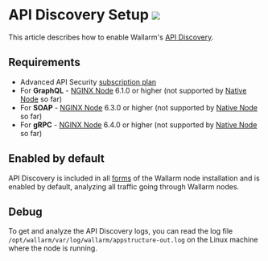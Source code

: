 # API Discovery Setup <a href="../../about-wallarm/subscription-plans/#waap-and-advanced-api-security"><img src="../../images/api-security-tag.svg" style="border: none;"></a>

This article describes how to enable <!--and configure -->Wallarm's [API Discovery](overview.md).

## Requirements

* Advanced API Security [subscription plan](../about-wallarm/subscription-plans.md#waap-and-advanced-api-security)
* For **GraphQL** - [NGINX Node](../installation/nginx-native-node-internals.md#nginx-node) 6.1.0 or higher (not supported by [Native Node](../installation/nginx-native-node-internals.md#native-node) so far)
* For **SOAP** - [NGINX Node](../installation/nginx-native-node-internals.md#nginx-node) 6.3.0 or higher (not supported by [Native Node](../installation/nginx-native-node-internals.md#native-node) so far)
* For **gRPC** - [NGINX Node](../installation/nginx-native-node-internals.md#nginx-node) 6.4.0 or higher (not supported by [Native Node](../installation/nginx-native-node-internals.md#native-node) so far)

## Enabled by default

API Discovery is included in all [forms](../installation/supported-deployment-options.md) of the Wallarm node installation and is enabled by default, analyzing all traffic going through Wallarm nodes.

## Debug

To get and analyze the API Discovery logs, you can read the log file `/opt/wallarm/var/log/wallarm/appstructure-out.log` on the Linux machine where the node is running.

<!--## Configure

By clicking the **Configure API Discovery** button in the **API Discovery** section, you proceed to the API discovery fine-tuning options, such as choosing applications for API discovery and customizing the risk score calculation.

### Choosing applications for API Discovery

You may enable/disable API Discovery for all applications or only the selected ones:

1. Ensure that the applications are added as described in the [Setting up applications](../user-guides/settings/applications.md) article.

    If the applications are not configured, structures of all APIs are grouped in one tree.

1. Enable API Discovery for the required applications in Wallarm Console → **API Discovery** → **Configure API Discovery**.

    ![API Discovery – Settings](../images/about-wallarm-waf/api-discovery/api-discovery-settings.png)

When you add a new application in **Settings** → **[Applications](../user-guides/settings/applications.md)**, it is automatically added to the list of applications for API discovery in the **disabled** state.

### Customizing risk score calculation

You can configure the weight of each factor in [risk score](risk-score.md) calculation and calculation method.

### Customizing sensitive data detection

API Discovery [detects and highlights](sensitive-data.md) sensitive data consumed and carried by your APIs. You can fine-tune the existing detection process and extend it with your own data types to detect.

To view the current configuration and perform changes, in Wallarm Console, go to **API Discovery** → **Configure API Discovery** → **Sensitive data**. Here, you can overview and modify the existing sensitive data patterns and add your own.

[See details here →](sensitive-data.md#customizing-sensitive-data-detection)

## Debug

To get and analyze the API Discovery logs, you can read the log file `/opt/wallarm/var/log/wallarm/appstructure-out.log` on the Linux machine where the node is running.-->
